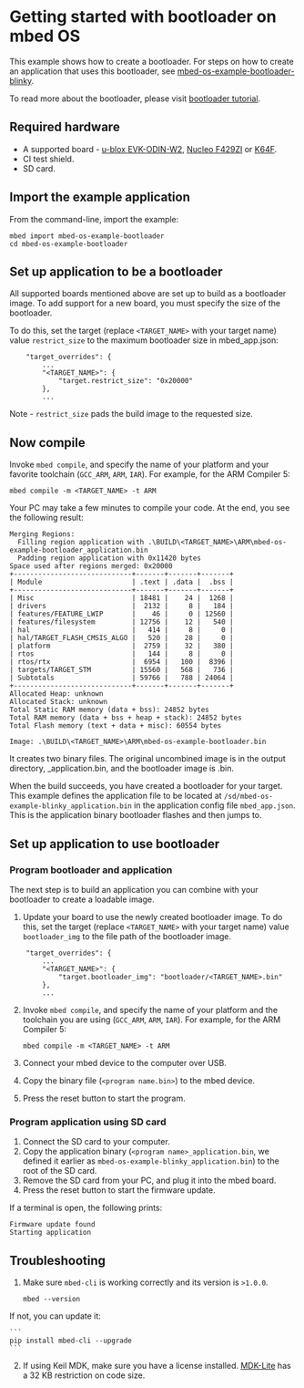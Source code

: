 # Getting started with bootloader on mbed OS

This example shows how to create a bootloader. For steps on how to create an application that uses this bootloader, see [mbed-os-example-bootloader-blinky](https://github.com/ARMmbed/mbed-os-example-bootloader-blinky).

To read more about the bootloader, please visit [bootloader tutorial](https://docs.mbed.com/docs/mbed-os-handbook/en/latest/advanced/bootloader/).

## Required hardware
* A supported board - [u-blox EVK-ODIN-W2](https://developer.mbed.org/platforms/ublox-EVK-ODIN-W2/), [Nucleo F429ZI](https://developer.mbed.org/platforms/ST-Nucleo-F429ZI/) or [K64F](https://developer.mbed.org/platforms/FRDM-K64F/).
* CI test shield.
* SD card.

## Import the example application

From the command-line, import the example:

```
mbed import mbed-os-example-bootloader
cd mbed-os-example-bootloader
```

## Set up application to be a bootloader

All supported boards mentioned above are set up to build as a bootloader image. To add support for a new board, you must specify the size of the bootloader.

To do this, set the target (replace `<TARGET_NAME>` with your target name) value `restrict_size` to the maximum bootloader size in mbed_app.json:

```
    "target_overrides": {
        ...
        "<TARGET_NAME>": {
            "target.restrict_size": "0x20000"
        },
        ...
```

Note - `restrict_size` pads the build image to the requested size.

## Now compile

Invoke `mbed compile`, and specify the name of your platform and your favorite toolchain (`GCC_ARM`, `ARM`, `IAR`). For example, for the ARM Compiler 5:

```
mbed compile -m <TARGET_NAME> -t ARM
```

Your PC may take a few minutes to compile your code. At the end, you see the following result:

```
Merging Regions:
  Filling region application with .\BUILD\<TARGET_NAME>\ARM\mbed-os-example-bootloader_application.bin
  Padding region application with 0x11420 bytes
Space used after regions merged: 0x20000
+-----------------------------+-------+-------+-------+
| Module                      | .text | .data |  .bss |
+-----------------------------+-------+-------+-------+
| Misc                        | 18481 |    24 |  1268 |
| drivers                     |  2132 |     8 |   184 |
| features/FEATURE_LWIP       |    46 |     0 | 12560 |
| features/filesystem         | 12756 |    12 |   540 |
| hal                         |   414 |     8 |     0 |
| hal/TARGET_FLASH_CMSIS_ALGO |   520 |    28 |     0 |
| platform                    |  2759 |    32 |   380 |
| rtos                        |   144 |     8 |     0 |
| rtos/rtx                    |  6954 |   100 |  8396 |
| targets/TARGET_STM          | 15560 |   568 |   736 |
| Subtotals                   | 59766 |   788 | 24064 |
+-----------------------------+-------+-------+-------+
Allocated Heap: unknown
Allocated Stack: unknown
Total Static RAM memory (data + bss): 24852 bytes
Total RAM memory (data + bss + heap + stack): 24852 bytes
Total Flash memory (text + data + misc): 60554 bytes

Image: .\BUILD\<TARGET_NAME>\ARM\mbed-os-example-bootloader.bin
```

It creates two binary files. The original uncombined image is in the output directory, <project-name>_application.bin, and the bootloader image is <project-name>.bin.

When the build succeeds, you have created a bootloader for your target. This example defines the application file to be located at `/sd/mbed-os-example-blinky_application.bin` in the application config file ``mbed_app.json``. This is the application binary bootloader flashes and then jumps to.

## Set up application to use bootloader

### Program bootloader and application

The next step is to build an application you can combine with your bootloader to create a loadable image. 

1. Update your board to use the newly created bootloader image. To do this, set the target (replace `<TARGET_NAME>` with your target name) value `bootloader_img` to the file path of the bootloader image.

```
    "target_overrides": {
        ...
        "<TARGET_NAME>": {
            "target.bootloader_img": "bootloader/<TARGET_NAME>.bin"
        },
        ...
```

2. Invoke `mbed compile`, and specify the name of your platform and the toolchain you are using (`GCC_ARM`, `ARM`, `IAR`). For example, for the ARM Compiler 5:

    ```
    mbed compile -m <TARGET_NAME> -t ARM
    ```


1. Connect your mbed device to the computer over USB.
1. Copy the binary file (``<program name.bin>``) to the mbed device.
1. Press the reset button to start the program.

### Program application using SD card

1. Connect the SD card to your computer.
1. Copy the application binary (``<program name>_application.bin``, we defined it earlier as ``mbed-os-example-blinky_application.bin``) to the root of the SD card.
1. Remove the SD card from your PC, and plug it into the mbed board.
1. Press the reset button to start the firmware update.

If a terminal is open, the following prints:

```
Firmware update found
Starting application
```

## Troubleshooting

1. Make sure `mbed-cli` is working correctly and its version is `>1.0.0`.

    ```
    mbed --version
    ```

 If not, you can update it:

    ```
    pip install mbed-cli --upgrade
    ```

2. If using Keil MDK, make sure you have a license installed. [MDK-Lite](http://www.keil.com/arm/mdk.asp) has a 32 KB restriction on code size.

